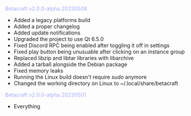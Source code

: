 <span style="color: #aaaaff;">Betacraft v2.0.0-alpha.20230508</span>

- Added a legacy platforms build
- Added a proper changelog
- Added update notifications
- Upgraded the project to use Qt 6.5.0
- Fixed Discord RPC being enabled after toggling it off in settings
- Fixed play button being unusuable after clicking on an instance group
- Replaced libzip and libtar libraries with libarchive
- Added a tarball alongside the Debian package
- Fixed memory leaks
- Running the Linux build doesn't require *sudo* anymore
- Changed the working directory on Linux to ~/.local/share/betacraft

<span style="color: #aaaaff;">Betacraft v2.0.0-alpha.20230501</span>

- Everything
